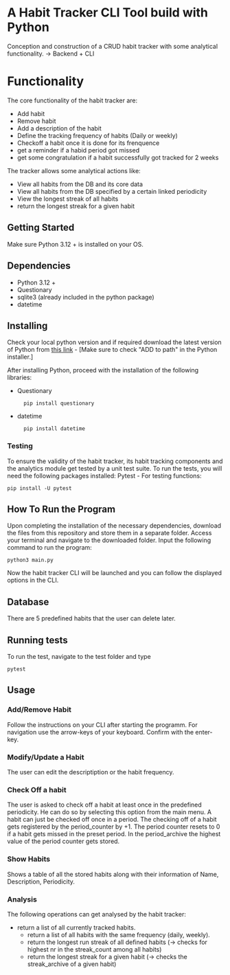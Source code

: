 # A Habit Tracker CLI Tool build with Python
Conception and construction of a CRUD habit tracker with some analytical functionality. 
-> Backend + CLI 

# Functionality

The core functionality of the habit tracker are:

- Add habit
- Remove habit
- Add a description of the habit
- Define the tracking frequency of habits (Daily or weekly)
- Checkoff a habit once it is done for its frenquence
- get a reminder if a habid period got missed
- get some congratulation if a habit successfully got tracked for 2 weeks

The tracker allows some analytical actions like:

- View all habits from the DB and its core data
- View all habits from the DB specified by a certain linked periodicity
- View the longest streak of all habits
- return the longest streak for a given habit

## Getting Started

Make sure Python 3.12 + is installed on your OS.

## Dependencies

- Python 3.12 +
- Questionary
- sqlite3 (already included in the python package)
- datetime

## Installing
Check your local python version and if required download the latest version of Python from [this link](https://www.python.org/downloads/) - [Make sure to check "ADD to path" in the Python installer.] 

After installing Python, proceed with the installation of the following libraries:
- Questionary
  
		pip install questionary
  
- datetime

		pip install datetime
  
### Testing
To ensure the validity of the habit tracker, its habit tracking components and the analytics module get tested by a unit test suite.
To run the tests, you will need the following packages installed: 
Pytest - For testing functions:

    pip install -U pytest

## How To Run the Program
Upon completing the installation of the necessary dependencies, download the files from this repository and store them in a separate folder. Access your terminal and navigate to the downloaded folder. Input the following command to run the program:

    python3 main.py

Now the habit tracker CLI will be launched and you can follow the displayed options in the CLI.

## Database
There are 5 predefined habits that the user can delete later.

## Running tests

To run the test, navigate to the test folder and type 
    
    pytest

## Usage
### Add/Remove Habit 
Follow the instructions on your CLI after starting the programm. For navigation use the arrow-keys of your keyboard. Confirm with the enter-key.

### Modify/Update a Habit
The user can edit the descriptiption or the habit frequency.

### Check Off a habit
The user is asked to check off a habit at least once in the predefined periodicity. He can do so by selecting this option from the main menu. A habit can just be checked off once in a period. The checking off of a habit gets registered by the period_counter by +1. The period counter resets to 0 if a habit gets missed in the preset period. In the period_archive the highest value of the period counter gets stored.

### Show Habits 
Shows a table of all the stored habits along with their information of Name, Description, Periodicity.

### Analysis
The following operations can get analysed by the habit tracker:
  - return a list of all currently tracked habits.
	- return a list of all habits with the same frequency (daily, weekly).
	- return the longest run streak of all defined habits (→ checks for highest nr in the streak_count among all habits)
	- return the longest streak for a given habit (→ checks the streak_archive of a given habit)

